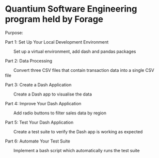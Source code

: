 # Quantium Software Engineering program held by Forage
Purpose: 

Part 1: Set Up Your Local Development Environment

&emsp;&emsp;Set up a virtual environment, add dash and pandas packages

Part 2: Data Processing

&emsp;&emsp;Convert three CSV files that contain transaction data into a single CSV file

Part 3: Create a Dash Application

&emsp;&emsp;Create a Dash app to visualise the data

Part 4: Improve Your Dash Application

&emsp;&emsp;Add radio buttons to filter sales data by region

Part 5: Test Your Dash Application

&emsp;&emsp;Create a test suite to verify the Dash app is working as expected

Part 6: Automate Your Test Suite

&emsp;&emsp;Implement a bash script which automatically runs the test suite

